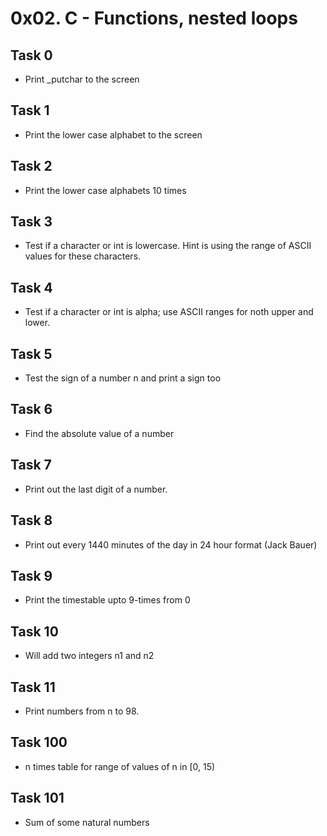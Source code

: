 # 0x02. C - Functions, nested loops
## Task 0
* Print _putchar to the screen

## Task 1
* Print the lower case alphabet to the screen

## Task 2
* Print the lower case alphabets 10 times

## Task 3
* Test if a character or int is lowercase. Hint is using the range of ASCII values for these characters.

## Task 4
* Test if a character or int is alpha; use ASCII ranges for noth upper and lower.

## Task 5
* Test the sign of a number n and print a sign too

## Task 6
* Find the absolute value of a number

## Task 7
* Print out the last digit of a number.

## Task 8
* Print out every 1440 minutes of the day in 24 hour format (Jack Bauer)

## Task 9
* Print the timestable upto 9-times from 0

## Task 10
* Will add two integers n1 and n2

## Task 11
* Print numbers from n to 98.

## Task 100
* n times table for range of values of n in [0, 15)

## Task 101
* Sum of some natural numbers



